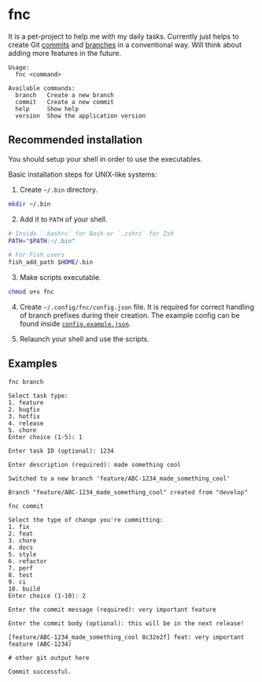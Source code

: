 # fnc

It is a pet-project to help me with my daily tasks.
Currently just helps to create Git [commits](https://www.conventionalcommits.org) and [branches](https://conventional-branch.github.io) in a conventional way.
Will think about adding more features in the future.

```
Usage:
  fnc <command>

Available commands:
  branch   Create a new branch
  commit   Create a new commit
  help     Show help
  version  Show the application version
```

## Recommended installation

You should setup your shell in order to use the executables.

Basic installation steps for UNIX-like systems:

1. Create `~/.bin` directory.

```bash
mkdir ~/.bin
```

2. Add it to `PATH` of your shell.

```bash
# Inside `.bashrc` for Bash or `.zshrc` for Zsh
PATH="$PATH:~/.bin"

# For Fish users
fish_add_path $HOME/.bin
```

3. Make scripts executable.

```bash
chmod u+x fnc
```

4. Create `~/.config/fnc/config.json` file. It is required for correct handling of branch prefixes during their creation. The example config can be found inside [`config.example.json`](./config.example.json).

5. Relaunch your shell and use the scripts.

## Examples

```
fnc branch

Select task type:
1. feature
2. bugfix
3. hotfix
4. release
5. chore
Enter choice (1-5): 1

Enter task ID (optional): 1234

Enter description (required): made something cool

Switched to a new branch 'feature/ABC-1234_made_something_cool'

Branch "feature/ABC-1234_made_something_cool" created from "develop"
```

```
fnc commit

Select the type of change you're committing:
1. fix
2. feat
3. chore
4. docs
5. style
6. refactor
7. perf
8. test
9. ci
10. build
Enter choice (1-10): 2

Enter the commit message (required): very important feature

Enter the commit body (optional): this will be in the next release!

[feature/ABC-1234_made_something_cool 8c32e2f] feat: very important feature (ABC-1234)

# other git output here

Commit successful.
```
